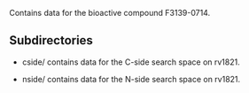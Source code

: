 Contains data for the bioactive compound F3139-0714.

## Subdirectories

- cside/ contains data for the C-side search space on rv1821.

- nside/ contains data for the N-side search space on rv1821.

